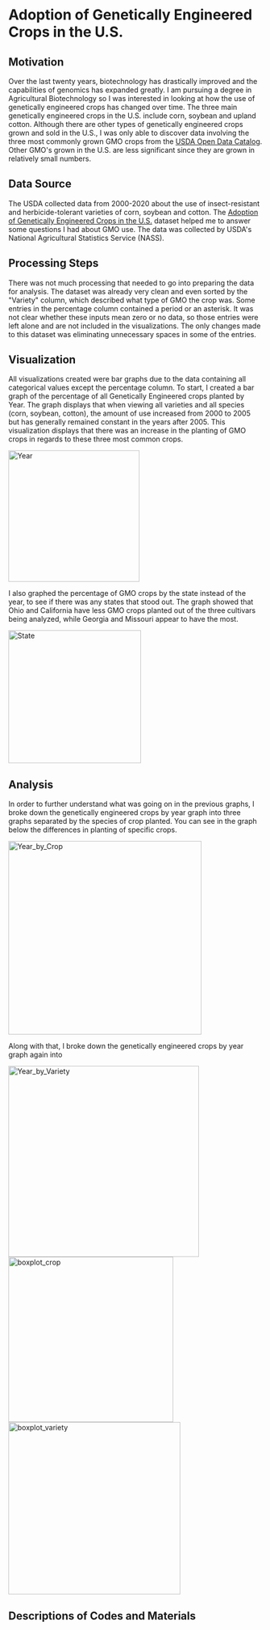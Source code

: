 # Adoption of Genetically Engineered Crops in the U.S.

## Motivation
Over the last twenty years, biotechnology has drastically improved and the capabilities of genomics has expanded greatly. I am pursuing a degree in Agricultural Biotechnology so I was interested in looking at how the use of genetically engineered crops has changed over time. The three main genetically engineered crops in the U.S. include corn, soybean and upland cotton. Although there are other types of genetically engineered crops grown and sold in the U.S., I was only able to discover data involving the three most commonly grown GMO crops from the <a href="https://www.usda.gov/content/usda-open-data-catalog">USDA Open Data Catalog</a>.  Other GMO's grown in the U.S. are less significant since they are grown in relatively small numbers.

## Data Source
The USDA collected data from 2000-2020 about the use of insect-resistant and herbicide-tolerant varieties of corn, soybean and cotton. The <a href="https://www.ers.usda.gov/data-products/adoption-of-genetically-engineered-crops-in-the-us.aspx">Adoption of Genetically Engineered Crops in the U.S.</a> dataset helped me to answer some questions I had about GMO use.  The data was collected by USDA's National Agricultural Statistics Service (NASS).

## Processing Steps
There was not much processing that needed to go into preparing the data for analysis.  The dataset was already very clean and even sorted by the "Variety" column, which described what type of GMO the crop was.  Some entries in the percentage column contained a period or an asterisk.  It was not clear whether these inputs mean zero or no data, so those entries were left alone and are not included in the visualizations.  The only changes made to this dataset was eliminating unnecessary spaces in some of the entries.

## Visualization

All visualizations created were bar graphs due to the data containing all categorical values except the percentage column.  To start, I created a bar graph of the percentage of all Genetically Engineered crops planted by Year.  The graph displays that when viewing all varieties and all species (corn, soybean, cotton), the amount of use increased from 2000 to 2005 but has generally remained constant in the years after 2005.  This visualization displays that there was an increase in the planting of GMO crops in regards to these three most common crops.

<img width="260" alt="Year" src="https://user-images.githubusercontent.com/71746406/101296943-2f8bf900-37db-11eb-80c7-7cff5e13a110.png">

I also graphed the percentage of GMO crops by the state instead of the year, to see if there was any states that stood out.  The graph showed that Ohio and California have less GMO crops planted out of the three cultivars being analyzed, while Georgia and Missouri appear to have the most.

<img width="263" alt="State" src="https://user-images.githubusercontent.com/71746406/101296965-49c5d700-37db-11eb-9a2b-9512799358f4.png">

## Analysis

In order to further understand what was going on in the previous graphs, I broke down the genetically engineered crops by year graph into three graphs separated by the species of crop planted.  You can see in the graph below the differences in planting of specific crops.

<img width="383" alt="Year_by_Crop" src="https://user-images.githubusercontent.com/71746406/101296954-3a468e00-37db-11eb-8771-736aa610c273.png">

Along with that, I broke down the genetically engineered crops by year graph again into 

<img width="378" alt="Year_by_Variety" src="https://user-images.githubusercontent.com/71746406/101296958-403c6f00-37db-11eb-869a-4baef637d7a9.png">

<img width="327" alt="boxplot_crop" src="https://user-images.githubusercontent.com/71746406/101310493-de442f80-3803-11eb-992b-cb6fde5484cc.png">

<img width="341" alt="boxplot_variety" src="https://user-images.githubusercontent.com/71746406/101310510-e7cd9780-3803-11eb-94b8-be2a7bab53f3.png">

## Descriptions of Codes and Materials
